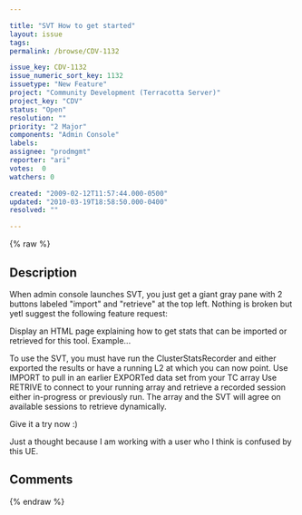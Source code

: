 ```yaml
---

title: "SVT How to get started"
layout: issue
tags: 
permalink: /browse/CDV-1132

issue_key: CDV-1132
issue_numeric_sort_key: 1132
issuetype: "New Feature"
project: "Community Development (Terracotta Server)"
project_key: "CDV"
status: "Open"
resolution: ""
priority: "2 Major"
components: "Admin Console"
labels: 
assignee: "prodmgmt"
reporter: "ari"
votes:  0
watchers: 0

created: "2009-02-12T11:57:44.000-0500"
updated: "2010-03-19T18:58:50.000-0400"
resolved: ""

---
```




{% raw %}



## Description

<div markdown="1" class="description">

When admin console launches SVT, you just get a giant gray pane with 2 buttons labeled "import" and "retrieve" at the top left.  Nothing is broken but yetI suggest the following feature request:

Display an HTML page explaining how to get stats that can be imported or retrieved for this tool.  Example...

To use the SVT, you must have run the ClusterStatsRecorder and either exported the results or have a running L2 at which you can now point.
Use IMPORT to pull in an earlier EXPORTed data set from your TC array
Use RETRIVE to connect to your running array and retrieve a recorded session either in-progress or previously run.  The array and the SVT will agree on available sessions to retrieve dynamically.  

Give it a try now :)

Just a thought because I am working with a user who I think is confused by this UE.

</div>

## Comments



{% endraw %}
